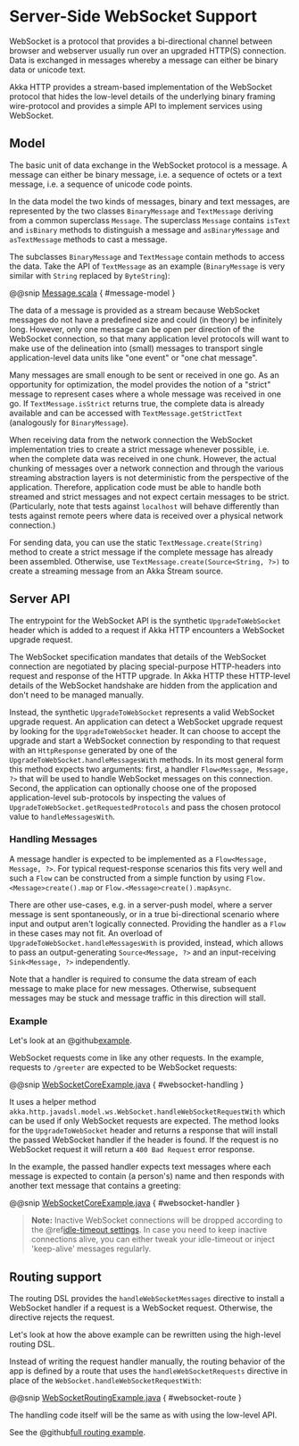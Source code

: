 <a id="server-side-websocket-support-java"></a>
# Server-Side WebSocket Support

WebSocket is a protocol that provides a bi-directional channel between browser and webserver usually run over an
upgraded HTTP(S) connection. Data is exchanged in messages whereby a message can either be binary data or unicode text.

Akka HTTP provides a stream-based implementation of the WebSocket protocol that hides the low-level details of the
underlying binary framing wire-protocol and provides a simple API to implement services using WebSocket.

## Model

The basic unit of data exchange in the WebSocket protocol is a message. A message can either be binary message,
i.e. a sequence of octets or a text message, i.e. a sequence of unicode code points.

In the data model the two kinds of messages, binary and text messages, are represented by the two classes
`BinaryMessage` and `TextMessage` deriving from a common superclass `Message`. The superclass `Message`
contains `isText` and `isBinary` methods to distinguish a message and `asBinaryMessage` and `asTextMessage`
methods to cast a message.

The subclasses `BinaryMessage` and `TextMessage` contain methods to access the data. Take the API of
`TextMessage` as an example (`BinaryMessage` is very similar with `String` replaced by `ByteString`):

@@snip [Message.scala](../../../../../../../akka-http-core/src/main/scala/akka/http/javadsl/model/ws/Message.scala) { #message-model }

The data of a message is provided as a stream because WebSocket messages do not have a predefined size and could
(in theory) be infinitely long. However, only one message can be open per direction of the WebSocket connection,
so that many application level protocols will want to make use of the delineation into (small) messages to transport
single application-level data units like "one event" or "one chat message".

Many messages are small enough to be sent or received in one go. As an opportunity for optimization, the model provides
the notion of a "strict" message to represent cases where a whole message was received in one go. If
`TextMessage.isStrict` returns true, the complete data is already available and can be accessed with
`TextMessage.getStrictText` (analogously for `BinaryMessage`).

When receiving data from the network connection the WebSocket implementation tries to create a strict message whenever
possible, i.e. when the complete data was received in one chunk. However, the actual chunking of messages over a network
connection and through the various streaming abstraction layers is not deterministic from the perspective of the
application. Therefore, application code must be able to handle both streamed and strict messages and not expect
certain messages to be strict. (Particularly, note that tests against `localhost` will behave differently than tests
against remote peers where data is received over a physical network connection.)

For sending data, you can use the static `TextMessage.create(String)` method to create a strict message if the
complete message has already been assembled. Otherwise, use `TextMessage.create(Source<String, ?>)` to create
a streaming message from an Akka Stream source.

## Server API

The entrypoint for the WebSocket API is the synthetic `UpgradeToWebSocket` header which is added to a request
if Akka HTTP encounters a WebSocket upgrade request.

The WebSocket specification mandates that details of the WebSocket connection are negotiated by placing special-purpose
HTTP-headers into request and response of the HTTP upgrade. In Akka HTTP these HTTP-level details of the WebSocket
handshake are hidden from the application and don't need to be managed manually.

Instead, the synthetic `UpgradeToWebSocket` represents a valid WebSocket upgrade request. An application can detect
a WebSocket upgrade request by looking for the `UpgradeToWebSocket` header. It can choose to accept the upgrade and
start a WebSocket connection by responding to that request with an `HttpResponse` generated by one of the
`UpgradeToWebSocket.handleMessagesWith` methods. In its most general form this method expects two arguments:
first, a handler `Flow<Message, Message, ?>` that will be used to handle WebSocket messages on this connection.
Second, the application can optionally choose one of the proposed application-level sub-protocols by inspecting the
values of `UpgradeToWebSocket.getRequestedProtocols` and pass the chosen protocol value to `handleMessagesWith`.

### Handling Messages

A message handler is expected to be implemented as a `Flow<Message, Message, ?>`. For typical request-response
scenarios this fits very well and such a `Flow` can be constructed from a simple function by using
`Flow.<Message>create().map` or `Flow.<Message>create().mapAsync`.

There are other use-cases, e.g. in a server-push model, where a server message is sent spontaneously, or in a
true bi-directional scenario where input and output aren't logically connected. Providing the handler as a `Flow` in
these cases may not fit. An overload of `UpgradeToWebSocket.handleMessagesWith` is provided, instead,
which allows to pass an output-generating `Source<Message, ?>` and an input-receiving `Sink<Message, ?>` independently.

Note that a handler is required to consume the data stream of each message to make place for new messages. Otherwise,
subsequent messages may be stuck and message traffic in this direction will stall.

### Example

Let's look at an @github[example](/docs/src/test/java/docs/http/javadsl/server/WebSocketCoreExample.java).

WebSocket requests come in like any other requests. In the example, requests to `/greeter` are expected to be
WebSocket requests:

@@snip [WebSocketCoreExample.java](../../../../../test/java/docs/http/javadsl/server/WebSocketCoreExample.java) { #websocket-handling }

It uses a helper method `akka.http.javadsl.model.ws.WebSocket.handleWebSocketRequestWith` which can be used if
only WebSocket requests are expected. The method looks for the `UpgradeToWebSocket` header and returns a response
that will install the passed WebSocket handler if the header is found. If the request is no WebSocket request it will
return a `400 Bad Request` error response.

In the example, the passed handler expects text messages where each message is expected to contain (a person's) name
and then responds with another text message that contains a greeting:

@@snip [WebSocketCoreExample.java](../../../../../test/java/docs/http/javadsl/server/WebSocketCoreExample.java) { #websocket-handler }

> **Note:**
Inactive WebSocket connections will be dropped according to the @ref[idle-timeout settings](../common/timeouts.md#idle-timeouts-java).
In case you need to keep inactive connections alive, you can either tweak your idle-timeout or inject
'keep-alive' messages regularly.

## Routing support

The routing DSL provides the `handleWebSocketMessages` directive to install a WebSocket handler if a request
is a WebSocket request. Otherwise, the directive rejects the request.

Let's look at how the above example can be rewritten using the high-level routing DSL.

Instead of writing the request handler manually, the routing behavior of the app is defined by a route that
uses the `handleWebSocketRequests` directive in place of the `WebSocket.handleWebSocketRequestWith`:

@@snip [WebSocketRoutingExample.java](../../../../../test/java/docs/http/javadsl/server/WebSocketRoutingExample.java) { #websocket-route }

The handling code itself will be the same as with using the low-level API.

See the @github[full routing example](/docs/src/test/java/docs/http/javadsl/server/WebSocketCoreExample.java).
